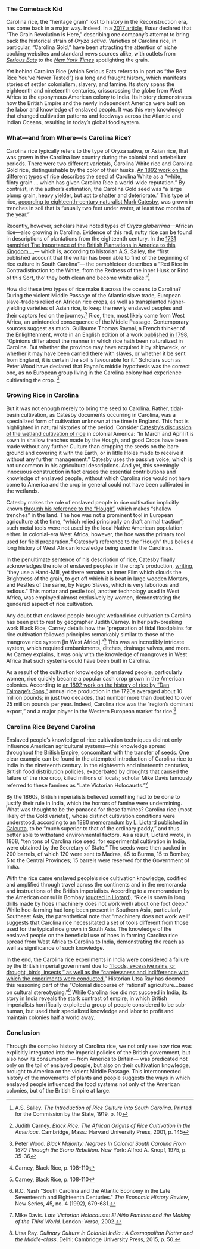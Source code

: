 <param ve-config
	title="Carolina Rice: An Imperial Gold Rush? "
       source-image="https://images.nypl.org/index.php?id=G92F023_016F&t=w"
       banner="https://images.nypl.org/index.php?id=G92F023_016F&t=w"
       layout="vtl"
       num-maps="9"
       num-images="6"
       num-specimens="1"
       num-primary-sources="7"
       author="Julia Fine">

<param title="American Civil War" eid-"Q8676" aliases="Civil War">
<param title="South Carolina Lowcountry" eid-"Q3885311" aliases="Carolina Lowcountry">
<param title="Oryza sativa" eid-"Q161426">
<param title="Mark Catesby" eid-"Q334914" aliases="Catesby">
<param title="Oryza glaberrima" eid-"Q2670252">
<param title="Conditions of the slave trade" eid-"Q2500942" aliases="Middle Passage">
<param title="Guillaume Thomas François Raynal" eid-"Q727782" aliases="Guillaume Thomas Raynal">
<param title="cash crop" eid-"Q932139">

### The Comeback Kid
  
Carolina rice, the “heritage grain” lost to history in the Reconstruction era, has come back in a major way. Indeed, in a [2017 article](https://www.eater.com/ad/15973794/carolina-gold-rice-heritage-grains), _Eater_ declared that “The Grain Revolution Is Here,” describing one company’s attempt to bring back the historical strain of _Oryza sativa_. Varieties of Carolina rice, in particular, “Carolina Gold,” have been attracting the attention of niche cooking websites and standard news sources alike, with outlets from [_Serious Eats_](https://www.seriouseats.com/2016/05/carolina-gold-heirloom-rice-anson-mills.html) to the [_New York Times_](https://www.nytimes.com/2018/02/13/dining/hill-rice-slave-history.html?auth=login-email&login=email) spotlighting the grain.
<param ve-image title="Illustration of Rice and the Rice-Bird in the Carolina Colony, 1754" url="https://upload.wikimedia.org/wikipedia/commons/thumb/d/d7/The-rice-bird.jpg/1600px-The-rice-bird.jpg">

Yet behind Carolina Rice (which Serious Eats refers to in part as “the Best Rice You’ve Never Tasted”) is a long and fraught history, which manifests stories of settler colonialism, slavery, and famine. Its story spans the eighteenth and nineteenth centuries, crisscrossing the globe from West Africa to the eponymous American colony to India. Its history demonstrates how the British Empire and the newly independent America were built on the labor and knowledge of enslaved people. It was this very knowledge that changed cultivation patterns and foodways across the Atlantic and Indian Oceans, resulting in today’s global food system.
<param ve-map title="carolina rice points" center="23.950780, 0.270493" zoom="2">
<param ve-map-layer geojson active title="The Story of Carolina Rice" url="https://jstor-labs.github.io/plant-humanities/geojson/carolina rice points.json">

### What—and from Where—Is Carolina Rice?
Carolina rice typically refers to the type of Oryza sativa, or Asian rice, that was grown in the Carolina low country during the colonial and antebellum periods. There were two different varietals, Carolina White rice and Carolina Gold rice, distinguishable by the color of their husks. [An 1892 work on the different types of rice](https://www.biodiversitylibrary.org/item/82844#page/27/mode/1up) describes the seed of Carolina White as a “white, flinty grain ... which has given Carolina Rice a world-wide reputation.” By contrast, in the author’s estimation, the Carolina Gold seed was “a large plump grain, heavy yielder, but apt to shatter and deteriorate.” This type of rice, [according to eighteenth-century naturalist Mark Catesby](https://www.biodiversitylibrary.org/pageimage/38993744), was grown in trenches in soil that is “usually two feet under water, at least two months of the year.”
<param ve-map title="lowcountry" center="32.779411, -79.943708" zoom="7" stroke-width="0">
<param ve-map-layer geojson active url="https://jstor-labs.github.io/plant-humanities/geojson/lowcountry.json">

Recently, however, scholars have noted types of _Oryza glaberrima_—African rice—also growing in Carolina. Evidence of this red, nutty rice can be found in descriptions of plantations from the eighteenth century. In the [1731 pamphlet The Importance of the British Plantations in America to this Kingdom...,](https://archive.org/details/importanceofbrit00hall/page/n6/mode/2up)— which is, according to historian A.S. Salley, the “first published account that the writer has been able to find of the beginning of rice culture in South Carolina”— the pamphleteer describes a “Red Rice in Contradistinction to the White, from the Redness of the inner Husk or Rind of this Sort, tho’ they both clean and become white alike.”[^ref1]
<param ve-map title="west africa" center="12.586420, -8.107447" zoom="3">
<param ve-map-layer geojson active title="The Origins of Oryza glaberrima" url="https://jstor-labs.github.io/plant-humanities/geojson/west africa.json">

How did these two types of rice make it across the oceans to Carolina? During the violent Middle Passage of the Atlantic slave trade, European slave-traders relied on African rice crops, as well as transplanted higher-yielding varieties of Asian rice, to keep the newly enslaved peoples and their captors fed on the journey.[^ref2] Rice, then, most likely came from West Africa, an unintended consequence of the Middle Passage. Contemporary sources suggest as much. Guillaume Thomas Raynal, a French thinker of the Enlightenment, wrote in an English edition of a work [published in 1798](https://books.google.com/books?id=0YdaAAAAYAAJ&pg=PA402&lpg=PA402&dq=Opinions+differ+about+the+manner+in+which+rice+hath+been+naturalized+in+Carolina.+But+whether+the+province+may+have+acquired+it+by+shipwreck,+or+whether+it+may+have+been+carried+there+with+slaves,+or+whether+it+be+sent+from+England,+it+is+certain+the+soil+is+favourable+for+it.&source=bl&ots=SguqqW9ojc&sig=ACfU3U2wQdmA9nVXPAvoG8_IMxBvjq0N2Q&hl=en&sa=X&ved=2ahUKEwisrpuxwPfoAhVsmXIEHa3NDhsQ6AEwAHoECAsQKQ#v=onepage&q&f=false), “Opinions differ about the manner in which rice hath been naturalized in Carolina. But whether the province may have acquired it by shipwreck, or whether it may have been carried there with slaves, or whether it be sent from England, it is certain the soil is favourable for it.” Scholars such as Peter Wood have declared that Raynal’s middle hypothesis was the correct one, as no European group living in the Carolina colony had experience cultivating the crop. [^ref3]
<param ve-map title="middle_passage" center="32.301289, -64.649329" zoom="2">
<param ve-map-layer geojson active url="https://jstor-labs.github.io/plant-humanities/geojson/middle_passage.json">

### Growing Rice in Carolina

But it was not enough merely to bring the seed to Carolina. Rather, tidal-basin cultivation, as Catesby documents occurring in Carolina, was a specialized form of cultivation unknown at the time in England. This fact is highlighted in natural histories of the period. Consider [Catesby’s discussion of the wetland cultivation of rice](https://www.biodiversitylibrary.org/item/120381#page/41/mode/1up) in colonial America: “In March and April it is sown in shallow trenches made by the Hough, and good Crops have been made without any further Culture than dropping the seeds on the bare ground and covering it with the Earth, or in little Holes made to receive it without any further management.” Catesby uses the passive voice, which is not uncommon in his agricultural descriptions. And yet, this seemingly innocuous construction in fact erases the essential contributions and knowledge of enslaved people, without which Carolina rice would not have come to America and the crop in general could not have been cultivated in the wetlands.
<param ve-image title="Late 19th-Century Drawing of the Rice Planting Process on a Carolina Plantation" url="https://images.nypl.org/index.php?id=1235183&t=w">

Catesby makes the role of enslaved people in rice cultivation implicitly known [through his reference to the “Hough”](https://www.biodiversitylibrary.org/item/120381#page/41/mode/1up), which makes “shallow trenches” in the land. The hoe was not a prominent tool in European agriculture at the time, “which relied principally on draft animal traction”; such metal tools were not used by the local Native American population either. In colonial-era West Africa, however, the hoe was the primary tool used for field preparation.[^ref5] Catesby’s reference to the “Hough” thus belies a long history of West African knowledge being used in the Carolinas.
<param ve-image title="1913 Drawing by Rice Planter Elizabeth Pringle" region="0,42,600,453" url="https://images.nypl.org/index.php?id=1149814&t=w">

In the penultimate sentence of his description of rice, Catesby finally acknowledges the role of enslaved peoples in the crop’s production, [writing](https://www.biodiversitylibrary.org/item/120381#page/41/mode/1up), “they use a Hand-Mill, yet there remains an inner Film which clouds the Brightness of the grain, to get off which it is beat in large wooden Mortars, and Pestles of the same, by Negro Slaves, which is very laborious and tedious.” This mortar and pestle tool, another technology used in West Africa, was employed almost exclusively by women, demonstrating the gendered aspect of rice cultivation.
<param ve-image title="1913 Drawing by Rice Planter Elizabeth Pringle" region="4,37,656,495" url="https://images.nypl.org/index.php?id=1212087&t=w">

Any doubt that enslaved people brought wetland rice cultivation to Carolina has been put to rest by geographer Judith Carney. In her path-breaking work Black Rice, Carney details how the “preparation of tidal floodplains for rice cultivation followed principles remarkably similar to those of the mangrove rice system [in West Africa].”[^ref5] This was an incredibly intricate system, which required embankments, ditches, drainage valves, and more. As Carney explains, it was only with the knowledge of mangroves in West Africa that such systems could have been built in Carolina.
<param ve-image title="Photograph of a Wetland-Cultivated Carolina Rice Field" url="https://images.nypl.org/index.php?id=G92F023_003F&t=w">

As a result of the cultivation knowledge of enslaved people, particularly women, rice quickly became a popular cash crop grown in the American colonies. According to [an 1892 work on the history of rice by “Dan Talmage’s Sons,”](https://www.biodiversitylibrary.org/item/82844#page/18/mode/1up) annual rice production in the 1720s averaged about 10 million pounds; in just two decades, that number more than doubled to over 25 million pounds per year. Indeed, Carolina rice was the “region’s dominant export,” and a major player in the Western European market for rice.[^ref6]
<param ve-image title="Production of Rice in America from 1720-1889" region="53,273,1646,1242" url="https://www.biodiversitylibrary.org/pageimage/25670373">

### Carolina Rice Beyond Carolina

Enslaved people’s knowledge of rice cultivation techniques did not only influence American agricultural systems—this knowledge spread throughout the British Empire, concomitant with the transfer of seeds. One clear example can be found in the attempted introduction of Carolina rice to India in the nineteenth century. In the eighteenth and nineteenth centuries, British food distribution policies, exacerbated by droughts that caused the failure of the rice crop, killed millions of locals; scholar Mike Davis famously referred to these famines as “Late Victorian Holocausts.”[^ref7]
<param ve-map title="carolina_rice_transfers" center="12.586420, -8.107447" zoom="2">
<param ve-map-layer geojson active url="https://jstor-labs.github.io/plant-humanities/geojson/carolina_rice_transfer.json">

By the 1860s, British imperialists believed something had to be done to justify their rule in India, which the horrors of famine were undermining. What was thought to be the panacea for these famines? Carolina rice (most likely of the Gold varietal), whose distinct cultivation conditions were understood, according to an [1880 memorandum by L. Liotard published in Calcutta](https://books.google.com/books?id=icUIAAAAQAAJ&pg=PA77&dq=carolina+rice+bengal&hl=en&newbks=1&newbks_redir=0&sa=X&ved=2ahUKEwiN1ayK1eDoAhWGgnIEHfpLCokQ6AEwAHoECAIQAg#v=onepage&q&f=false), to be “much superior to that of the ordinary paddy,” and thus better able to withstand environmental factors. As a result, Liotard wrote, in 1868, “ten tons of Carolina rice seed, for experimental cultivation in India, were obtained by the Secretary of State.” The seeds were then packed in 200 barrels, of which 120 were sent to Madras, 45 to Burma, 15 to Bombay, 5 to the Central Provinces; 15 barrels were reserved for the Government of India.
<param ve-map title="indiaetc" center="23.688939, 78.678650" zoom="4.2">
<param ve-map-layer geojson active title="Rice Transfers across Southern Asia" url="https://jstor-labs.github.io/plant-humanities/geojson/indiaetc.json">

With the rice came enslaved people’s rice cultivation knowledge, codified and amplified through travel across the continents and in the memoranda and instructions of the British imperialists. According to a memorandum by the American consul in Bombay ([quoted in Liotard](https://books.google.com/books?id=icUIAAAAQAAJ&pg=PA77&dq=carolina+rice+bengal&hl=en&newbks=1&newbks_redir=0&sa=X&ved=2ahUKEwiN1ayK1eDoAhWGgnIEHfpLCokQ6AEwAHoECAIQAg#v=onepage&q&f=false)), “Rice is sown in long drills made by hoes (machinery does not work well) about one foot deep.” While hoe-farming had long been present in Southern Asia, particularly Southeast Asia, the parenthetical note that “machinery does not work well” suggests that Carolina rice necessitated a set of tools different from those used for the typical rice grown in South Asia. The knowledge of the enslaved people on the beneficial use of hoes in farming Carolina rice spread from West Africa to Carolina to India, demonstrating the reach as well as significance of such knowledge.
<param ve-map title="bombay" center="19.083495, 72.866069" zoom="8">
<param ve-map-layer geojson active title="Bombay" url="https://jstor-labs.github.io/plant-humanities/geojson/bombay.json">

In the end, the Carolina rice experiments in India were considered a failure by the British imperial government due to [“floods, excessive rains, or drought, birds, insects,” as well as the “carelessness and indifference with which the experiments were conducted.](https://www.biodiversitylibrary.org/item/66916#page/219/mode/1up)” Historian Utsa Ray has deemed this reasoning part of the “Colonial discourse of ‘rational’ agriculture...based on cultural stereotyping.”[^ref8] While Carolina rice did not succeed in India, its story in India reveals the stark contrast of empire, in which British imperialists horrifically exploited a group of people considered to be sub-human, but used their specialized knowledge and labor to profit and maintain colonies half a world away.
<param ve-map title="indiaetc" center="23.688939, 78.678650" zoom="4.2">
<param ve-map-layer geojson active title="Rice Transfers across Southern Asia" url="https://jstor-labs.github.io/plant-humanities/geojson/indiaetc.json">

### Conclusion
Through the complex history of Carolina rice, we not only see how rice was explicitly integrated into the imperial policies of the British government, but also how its consumption — from America to Britain— was predicated not only on the toil of enslaved people, but also on their cultivation knowledge, brought to America on the violent Middle Passage. This interconnected history of the movements of plants and people suggests the ways in which enslaved people influenced the food systems not only of the American colonies, but of the British Empire at large.
<param ve-map title="carolina rice points" center="23.950780, 0.270493" zoom="2">
<param ve-map-layer geojson active title="The Story of Carolina Rice" url="https://jstor-labs.github.io/plant-humanities/geojson/carolina rice points.json">

[^ref1]: A.S. Salley. _The Introduction of Rice Culture into South Carolina_. Printed for the Commission by the State, 1919, p. 10

[^ref2]: Judith Carney. _Black Rice: The African Origins of Rice Cultivation in the Americas_. Cambridge, Mass.: Harvard University Press, 2001, p. 145

[^ref3]: Peter Wood. _Black Majority: Negroes In Colonial South Carolina From 1670 Through the Stono Rebellion_. New York: Alfred A. Knopf, 1975, p. 35-36

[^ref4]: Carney, _Black Rice_, p. 92-93

[^ref5]: Carney, Black Rice, p. 108-110

[^ref6]: R.C. Nash "South Carolina and the Atlantic Economy in the Late Seventeenth and Eighteenth Centuries." _The Economic History Review_, New Series, 45, no. 4 (1992), 679-681.

[^ref7]: Mike Davis. _Late Victorian Holocausts: El Niño Famines and the Making of the Third World_. London: Verso, 2002.

[^ref8]: Utsa Ray. _Culinary Culture in Colonial India : A Cosmopolitan Platter and the Middle-class_. Delhi: Cambridge University Press, 2015, p. 50. 
